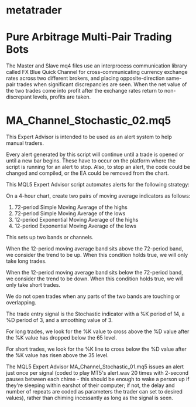 # metatrader

# Pure Arbitrage Multi-Pair Trading Bots

The Master and Slave mq4 files use an interprocess communication library called FX Blue Quick Channel for cross-communicating currency exchange rates across two different brokers, and placing opposite-direction same-pair trades when significant discrepancies are seen.  When the net value of the two trades come into profit after the exchange rates return to non-discrepant levels, profits are taken.

# MA_Channel_Stochastic_02.mq5

This Expert Advisor is intended to be used as an alert system to help manual traders.

Every alert generated by this script will continue until
a trade is opened or until a new bar begins.  These have
to occur on the platform where the script is running for
an alert to stop.  Also, to stop an alert, the code could
be changed and compiled, or the EA could be removed from
the chart.

This MQL5 Expert Advisor script automates alerts for the following strategy:

On a 4-hour chart, create two pairs of moving average
indicators as follows:
  1)  72-period Simple Moving Average of the highs
  2)  72-period Simple Moving Average of the lows
  3)  12-period Exponential Moving Average of the highs
  4)  12-period Exponential Moving Average of the lows

This sets up two bands or channels.

When the 12-period moving average band sits above the
72-period band, we consider the trend to be up.  When this
condition holds true, we will only take long trades.
       
When the 12-period moving average band sits below the
72-period band, we consider the trend to be down.  When this
condition holds true, we will only take short trades.

We do not open trades when any parts of the two bands are
touching or overlapping.

The trade entry signal is the Stochastic indicator with
a %K period of 14, a %D period of 3, and a smoothing value
of 3.

For long trades, we look for the %K value to cross above
the %D value after the %K value has dropped below the 65 level.

For short trades, we look for the %K line to cross below
the %D value after the %K value has risen above the 35 level.

The MQL5 Expert Advisor MA_Channel_Stochastic_01.mq5 issues an alert just once per signal
(coded to play MT5's alert.wav 20 times with 2-second pauses between each chime - this should
be enough to wake a person up if they're sleeping within earshot of their computer; if not,
the delay and number of repeats are coded as parameters the trader can set to desired values),
rather than chiming incessantly as long as the signal is seen.
